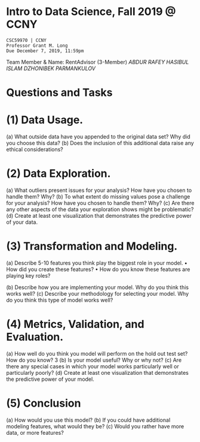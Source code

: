 # Intro to Data Science, Fall 2019 @ CCNY
    CSC59970 | CCNY
    Professor Grant M. Long
    Due December 7, 2019, 11:59pm

Team Member & Name: RentAdvisor (3-Member)
    *ABDUR RAFEY*
    *HASIBUL ISLAM*
    *DZHONIBEK PARMANKULOV*

# Questions and Tasks
# (1) Data Usage.
(a) What outside data have you appended to the original data set? Why did you choose this data? 
(b) Does the inclusion of this additional data raise any ethical considerations? 

# (2) Data Exploration. 
(a) What outliers present issues for your analysis? How have you chosen to handle them? Why?
 (b) To what extent do missing values pose a challenge for your analysis? How have you chosen to handle them? Why?
 (c) Are there any other aspects of the data your exploration shows might be problematic? 
(d) Create at least one visualization that demonstrates the predictive power of your data. 

# (3) Transformation and Modeling.
 (a) Describe 5-10 features you think play the biggest role in your model. 
• How did you create these features? 
• How do you know these features are playing key roles? 

(b) Describe how you are implementing your model. Why do you think this works well? 
(c) Describe your methodology for selecting your model. Why do you think this type of model works well? 

# (4) Metrics, Validation, and Evaluation. 
(a) How well do you think you model will perform on the hold out test set? How do you know? 3 
(b) Is your model useful? Why or why not? 
(c) Are there any special cases in which your model works particularly well or particularly poorly? 
(d) Create at least one visualization that demonstrates the predictive power of your model. 

# (5) Conclusion 
(a) How would you use this model? 
(b) If you could have additional modeling features, what would they be? 
(c) Would you rather have more data, or more features?

